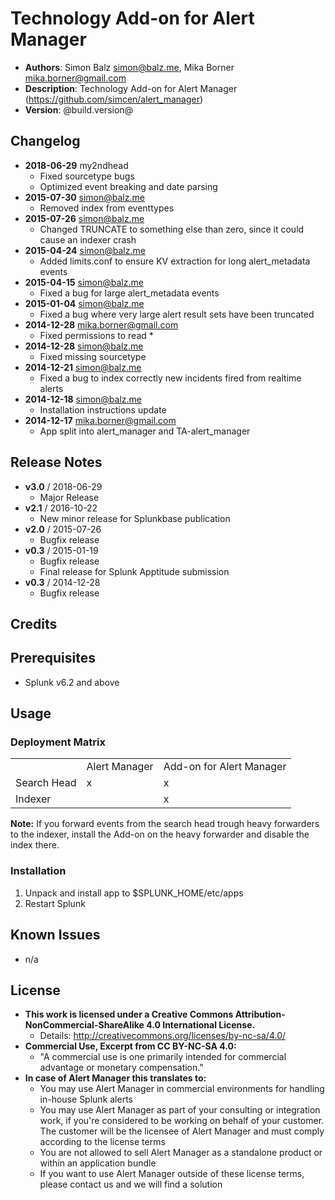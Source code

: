 # Technology Add-on for Alert Manager
- **Authors**:      Simon Balz <simon@balz.me>, Mika Borner <mika.borner@gmail.com>
- **Description**:  Technology Add-on for Alert Manager (https://github.com/simcen/alert_manager)
- **Version**:      @build.version@

## Changelog
- **2018-06-29** my2ndhead
  - Fixed sourcetype bugs
  - Optimized event breaking and date parsing
- **2015-07-30** simon@balz.me
  - Removed index from eventtypes
- **2015-07-26** simon@balz.me
  - Changed TRUNCATE to something else than zero, since it could cause an indexer crash
- **2015-04-24** simon@balz.me
  - Added limits.conf to ensure KV extraction for long alert_metadata events
- **2015-04-15** simon@balz.me
  - Fixed a bug for large alert_metadata events
- **2015-01-04** simon@balz.me
	- Fixed a bug where very large alert result sets have been truncated
- **2014-12-28** mika.borner@gmail.com
	- Fixed permissions to read *
- **2014-12-28** simon@balz.me
	- Fixed missing sourcetype
- **2014-12-21** simon@balz.me
	- Fixed a bug to index correctly new incidents fired from realtime alerts
- **2014-12-18** simon@balz.me
	- Installation instructions update
- **2014-12-17** mika.borner@gmail.com
	- App split into alert_manager and TA-alert_manager

## Release Notes
- **v3.0**    /   2018-06-29
  - Major Release
- **v2.1**    /   2016-10-22
  - New minor release for Splunkbase publication
- **v2.0**    /   2015-07-26
  - Bugfix release
- **v0.3**    /   2015-01-19
  - Bugfix release
  - Final release for Splunk Apptitude submission
- **v0.3**    /   2014-12-28
	- Bugfix release

## Credits

## Prerequisites
- Splunk v6.2 and above

## Usage
### Deployment Matrix

<table>
	<tr>
		<td></td>
		<td>Alert Manager</td>
		<td>Add-on for Alert Manager</td>
	</tr>
    <tr>
        <td>Search Head</td>
        <td>x</td>
        <td>x</td>
    </tr>
    <tr>
    	<td>Indexer</td>
    	<td></td>
    	<td>x</td>
    </tr>
</table>

**Note:** If you forward events from the search head trough heavy forwarders to the indexer, install the Add-on on the heavy forwarder and disable the index there.

### Installation
1. Unpack and install app to $SPLUNK_HOME/etc/apps
2. Restart Splunk

## Known Issues
- n/a

## License
- **This work is licensed under a Creative Commons Attribution-NonCommercial-ShareAlike 4.0 International License.**
  - Details: <http://creativecommons.org/licenses/by-nc-sa/4.0/>
- **Commercial Use, Excerpt from CC BY-NC-SA 4.0:**
  - "A commercial use is one primarily intended for commercial advantage or monetary compensation."
- **In case of Alert Manager this translates to:**
  - You may use Alert Manager in commercial environments for handling in-house Splunk alerts
  - You may use Alert Manager as part of your consulting or integration work, if you're considered to be working on behalf of your customer. The customer will be the licensee of Alert Manager and must comply according to the license terms
  - You are not allowed to sell Alert Manager as a standalone product or within an application bundle
  - If you want to use Alert Manager outside of these license terms, please contact us and we will find a solution
